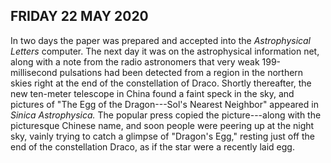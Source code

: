 ## FRIDAY 22 MAY 2020
In two days the paper was prepared and accepted into the _Astrophysical Letters_ computer. The next day it was on the astrophysical information net, along with a note from the radio astronomers that very weak 199-millisecond pulsations had been detected from a region in the northern skies right at the end of the constellation of Draco. Shortly thereafter, the new ten-meter telescope in China found a faint speck in the sky, and pictures of "The Egg of the Dragon---Sol's Nearest Neighbor" appeared in _Sinica Astrophysica._ The popular press copied the picture---along with the picturesque Chinese name, and soon people were peering up at the night sky, vainly trying to catch a glimpse of "Dragon's Egg," resting just off the end of the constellation Draco, as if the star were a recently laid egg.